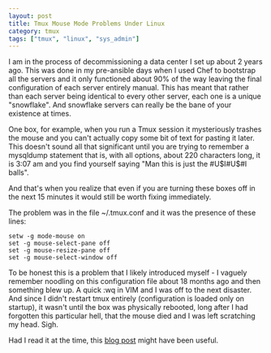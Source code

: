 ```yaml
---
layout: post
title: Tmux Mouse Mode Problems Under Linux
category: tmux
tags: ["tmux", "linux", "sys_admin"]
---
```

I am in the process of decommissioning a data center I set up about 2 years ago.  This was done in my pre-ansible days when I used Chef to bootstrap all the servers and it only functioned about 90% of the way leaving the final configuration of each server entirely manual.  This has meant that rather than each server being identical to every other server, each one is a unique "snowflake".  And snowflake servers can really be the bane of your existence at times.  

One box, for example, when you run a Tmux session it mysteriously trashes the mouse and you can't actually copy some bit of text for pasting it later.  This doesn't sound all that significant until you are trying to remember a mysqldump statement that is, with all options, about 220 characters long, it is 3:07 am and you find yourself saying "Man this is just the #U$I#U$#I balls".  

And that's when you realize that even if you are turning these boxes off in the next 15 minutes it would still be worth fixing immediately.

The problem was in the file ~/.tmux.conf and it was the presence of these lines:

    setw -g mode-mouse on
    set -g mouse-select-pane off
    set -g mouse-resize-pane off
    set -g mouse-select-window off

To be honest this is a problem that I likely introduced myself - I vaguely remember noodling on this configuration file about 18 months ago and then something blew up.  A quick :wq in VIM and I was off to the next disaster.  And since I didn't restart tmux entirely (configuration is loaded only on startup), it wasn't until the box was physically rebooted, long after I had forgotten this particular hell, that the mouse died and I was left scratching my head.  Sigh.

Had I read it at the time, this [blog post](http://tangledhelix.com/blog/2012/07/16/tmux-and-mouse-mode/) might have been useful.